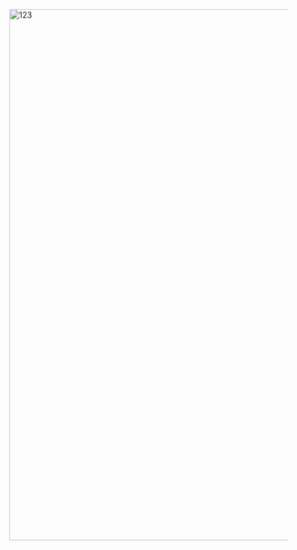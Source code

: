 
<img width="960" alt="123" src="https://github.com/user-attachments/assets/852c7977-bc3b-4667-a387-aa30d674a03c">




